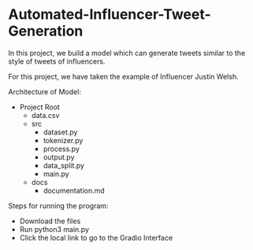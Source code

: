 # Automated-Influencer-Tweet-Generation
In this project, we build a model which can generate tweets similar to the style of tweets of influencers.

For this project, we have taken the example of Influencer Justin Welsh.

Architecture of Model:
- Project Root
  - data.csv
  - src
    - dataset.py
    - tokenizer.py
    - process.py
    - output.py
    - data_split.py
    - main.py
  - docs
    - documentation.md
   
Steps for running the program:
- Download the files
- Run python3 main.py
- Click the local link to go to the Gradio Interface
